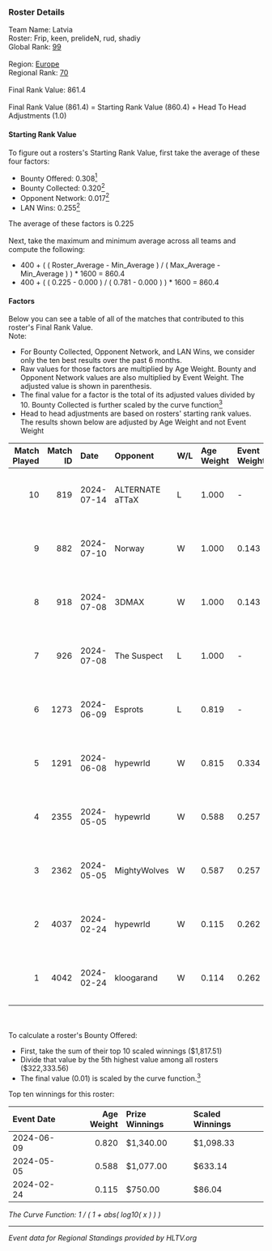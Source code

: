 ### Roster Details<br />
Team Name: Latvia<br />
Roster: Frip, keen, prelideN, rud, shadiy<br />
Global Rank: [99](../standings_global.md)<br />
<br />
Region: [Europe]( ../standings_europe.md)<br />
Regional Rank: [70]( ../standings_europe.md)<br />
<br />
Final Rank Value:  861.4<br />
<br />
Final Rank Value (861.4) = Starting Rank Value (860.4) + Head To Head Adjustments (1.0)<br />

#### Starting Rank Value<br />
To figure out a rosters's Starting Rank Value, first take the average of these four factors:<br />
- Bounty Offered: 0.308[<sup>1</sup>](#table2)
- Bounty Collected: 0.320[<sup>2</sup>](#table1)
- Opponent Network: 0.017[<sup>2</sup>](#table1)
- LAN Wins: 0.255[<sup>2</sup>](#table1)

The average of these factors is 0.225<br />
<br />
Next, take the maximum and minimum average across all teams and compute the following:<br />
- 400 + ( ( Roster_Average - Min_Average ) / ( Max_Average - Min_Average ) ) * 1600 = 860.4
- 400 + ( ( 0.225 - 0.000 ) / ( 0.781 - 0.000 ) ) * 1600 = 860.4


#### Factors<br />
Below you can see a table of all of the matches that contributed to this roster's Final Rank Value.<br />
Note:<br />

- For Bounty Collected, Opponent Network, and LAN Wins, we consider only the ten best results over the past 6 months.
- Raw values for those factors are multiplied by Age Weight. Bounty and Opponent Network values are also multiplied by Event Weight. The adjusted value is shown in parenthesis.
- The final value for a factor is the total of its adjusted values divided by 10. Bounty Collected is further scaled by the curve function[<sup>3</sup>](#curveFunction)
- Head to head adjustments are based on rosters' starting rank values. The results shown below are adjusted by Age Weight and not Event Weight
<span id="table1"></span><br />


| Match Played | Match ID | Date       | Opponent        | W/L | Age Weight | Event Weight | Bounty Collected | Opponent Network | LAN Wins  | H2H Adj. | Roster                               |
| -: | -: | :- | :- | :- | :- | :- | :- | :- | :- | -: | :- |
|           10 |      819 | 2024-07-14 | ALTERNATE aTTaX | L   | 1.000      | -            | -                | -                | -         |   -15.21 | Frip, keen, prelideN, rud, shadiy    |
|            9 |      882 | 2024-07-10 | Norway          | W   | 1.000      | 0.143        | 0.006 (0.001)    | 0.107 (0.015)    | 0 (0.000) |     7.91 | Frip, keen, prelideN, rud, shadiy    |
|            8 |      918 | 2024-07-08 | 3DMAX           | W   | 1.000      | 0.143        | 0.508 (0.073)    | 1.000 (0.143)    | 0 (0.000) |    30.05 | Frip, keen, prelideN, rud, shadiy    |
|            7 |      926 | 2024-07-08 | The Suspect     | L   | 1.000      | -            | -                | -                | -         |   -16.77 | Frip, keen, prelideN, rud, shadiy    |
|            6 |     1273 | 2024-06-09 | Esprots         | L   | 0.819      | -            | -                | -                | -         |   -18.04 | Frip, keen, prelideN, raw, shadiy    |
|            5 |     1291 | 2024-06-08 | hypewrld        | W   | 0.815      | 0.334        | 0.002 (0.001)    | 0.028 (0.008)    | 1 (0.815) |     5.94 | Frip, keen, prelideN, raw, shadiy    |
|            4 |     2355 | 2024-05-05 | hypewrld        | W   | 0.588      | 0.257        | 0.002 (0.000)    | 0.028 (0.004)    | 1 (0.588) |     4.50 | flairr, Frip, Mairel, rud, shadiy    |
|            3 |     2362 | 2024-05-05 | MightyWolves    | W   | 0.587      | 0.257        | 0.000 (0.000)    | 0.000 (0.000)    | 1 (0.587) |     1.29 | flairr, Frip, Mairel, rud, shadiy    |
|            2 |     4037 | 2024-02-24 | hypewrld        | W   | 0.115      | 0.262        | 0.002 (0.000)    | 0.028 (0.001)    | 1 (0.115) |     0.89 | EIZA, keen, prelideN, shadiy, shield |
|            1 |     4042 | 2024-02-24 | kloogarand      | W   | 0.114      | 0.262        | 0.000 (0.000)    | 0.000 (0.000)    | 1 (0.114) |     0.41 | EIZA, keen, prelideN, shadiy, shield |

<br />
<span id="table2"></span><br />
To calculate a roster's Bounty Offered:<br />

- First, take the sum of their top 10 scaled winnings ($1,817.51)
- Divide that value by the 5th highest value among all rosters ($322,333.56)
- The final value (0.01) is scaled by the curve function.[<sup>3</sup>](#curveFunction)

Top ten winnings for this roster:<br />

| Event Date | Age Weight | Prize Winnings | Scaled Winnings |
| :- | -: | :- | :- |
| 2024-06-09 |      0.820 | $1,340.00      | $1,098.33       |
| 2024-05-05 |      0.588 | $1,077.00      | $633.14         |
| 2024-02-24 |      0.115 | $750.00        | $86.04          |


<span id="curveFunction"></span>_The Curve Function: 1 / ( 1 + abs( log10( x ) ) )_<br />

---
_Event data for Regional Standings provided by HLTV.org_<br />
